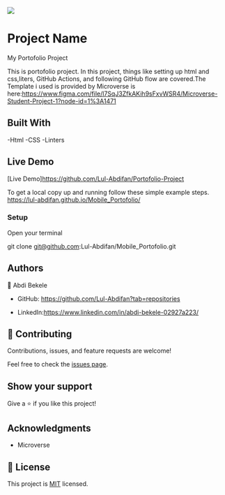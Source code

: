 ![](https://img.shields.io/badge/Microverse-blueviolet)

# Project Name

My Portofolio Project

This is portofolio project. In this project, things like setting up html and css,liters, GitHub Actions, and following GitHub flow are covered.The Template i used is provided by Microverse is here:https://www.figma.com/file/l7SqJ3ZfkAKih9sFxvWSR4/Microverse-Student-Project-1?node-id=1%3A1471


## Built With

 -Html
 -CSS 
 -Linters

## Live Demo 

[Live Demo]https://github.com/Lul-Abdifan/Portofolio-Project



To get a local copy up and running follow these simple example steps.
https://lul-abdifan.github.io/Mobile_Portofolio/


### Setup
 Open your terminal

   git clone git@github.com:Lul-Abdifan/Mobile_Portofolio.git


## Authors

👤 Abdi Bekele

- GitHub: https://github.com/Lul-Abdifan?tab=repositories

- LinkedIn:https://www.linkedin.com/in/abdi-bekele-02927a223/


## 🤝 Contributing

Contributions, issues, and feature requests are welcome!

Feel free to check the [issues page](../../issues/).

## Show your support

Give a ⭐️ if you like this project!

## Acknowledgments

- Microverse

## 📝 License

This project is [MIT](./LICENSE) licensed.
